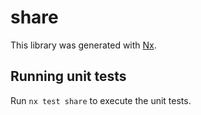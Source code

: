 # share

This library was generated with [Nx](https://nx.dev).

## Running unit tests

Run `nx test share` to execute the unit tests.
